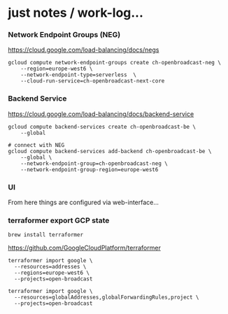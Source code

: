 # just notes / work-log...

### Network Endpoint Groups (NEG)

https://cloud.google.com/load-balancing/docs/negs

```shell script
gcloud compute network-endpoint-groups create ch-openbroadcast-neg \
    --region=europe-west6 \
    --network-endpoint-type=serverless  \
    --cloud-run-service=ch-openbroadcast-next-core
```


### Backend Service

https://cloud.google.com/load-balancing/docs/backend-service

```shell script
gcloud compute backend-services create ch-openbroadcast-be \
    --global
```

```shell script
# connect with NEG
gcloud compute backend-services add-backend ch-openbroadcast-be \
    --global \
    --network-endpoint-group=ch-openbroadcast-neg \
    --network-endpoint-group-region=europe-west6
```

### UI

From here things are configured via web-interface...


### terraformer export GCP state


```shell
brew install terraformer
```



https://github.com/GoogleCloudPlatform/terraformer

```shell
terraformer import google \
  --resources=addresses \
  --regions=europe-west6 \
  --projects=open-broadcast
```

```shell
terraformer import google \
  --resources=globalAddresses,globalForwardingRules,project \
  --projects=open-broadcast
```